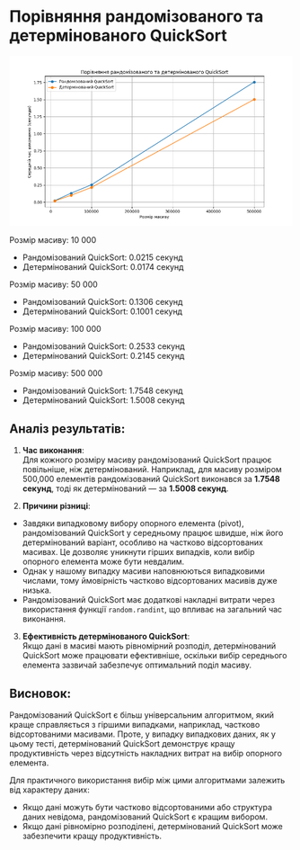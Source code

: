 # Порівняння рандомізованого та детермінованого QuickSort

![Performance Comparison](quicksort_performance.png)

Розмір масиву: 10 000

- Рандомізований QuickSort: 0.0215 секунд
- Детермінований QuickSort: 0.0174 секунд

Розмір масиву: 50 000

- Рандомізований QuickSort: 0.1306 секунд
- Детермінований QuickSort: 0.1001 секунд

Розмір масиву: 100 000

- Рандомізований QuickSort: 0.2533 секунд
- Детермінований QuickSort: 0.2145 секунд

Розмір масиву: 500 000

- Рандомізований QuickSort: 1.7548 секунд
- Детермінований QuickSort: 1.5008 секунд

## Аналіз результатів:

1. **Час виконання**:  
   Для кожного розміру масиву рандомізований QuickSort працює повільніше, ніж детермінований. Наприклад, для масиву розміром 500,000 елементів рандомізований QuickSort виконався за **1.7548 секунд**, тоді як детермінований — за **1.5008 секунд**.

2. **Причини різниці**:

- Завдяки випадковому вибору опорного елемента (pivot), рандомізований QuickSort у середньому працює швидше, ніж його детермінований варіант, особливо на частково відсортованих масивах. Це дозволяє уникнути гірших випадків, коли вибір опорного елемента може бути невдалим.
- Однак у нашому випадку масиви наповнюються випадковими числами, тому ймовірність частково відсортованих масивів дуже низька.
- Рандомізований QuickSort має додаткові накладні витрати через використання функції `random.randint`, що впливає на загальний час виконання.

3. **Ефективність детермінованого QuickSort**:  
   Якщо дані в масиві мають рівномірний розподіл, детермінований QuickSort може працювати ефективніше, оскільки вибір середнього елемента зазвичай забезпечує оптимальний поділ масиву.

## Висновок:

Рандомізований QuickSort є більш універсальним алгоритмом, який краще справляється з гіршими випадками, наприклад, частково відсортованими масивами. Проте, у випадку випадкових даних, як у цьому тесті, детермінований QuickSort демонструє кращу продуктивність через відсутність накладних витрат на вибір опорного елемента.

Для практичного використання вибір між цими алгоритмами залежить від характеру даних:

- Якщо дані можуть бути частково відсортованими або структура даних невідома, рандомізований QuickSort є кращим вибором.
- Якщо дані рівномірно розподілені, детермінований QuickSort може забезпечити кращу продуктивність.

